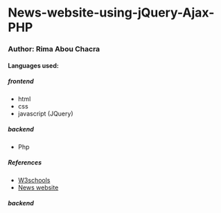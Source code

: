 # News-website-using-jQuery-Ajax-PHP
<h3>Author: Rima Abou Chacra</h3>
<h4>Languages used:</h4>
<h5>frontend</h5>
<ul>
<li>html</li>
<li>css</li>
<li>javascript (JQuery)</li>
</ul>
<h5>backend</h5>
<ul>
<li>Php</li>
</ul>
<h5>References</h5>
<ul>
<li><a href="www.W3schools.com">W3schools</a></li>
<li><a href="https://www.cbsnews.com/latest/world/6/">News website</a></li>

</ul>
<h5>backend</h5>
<ul>
